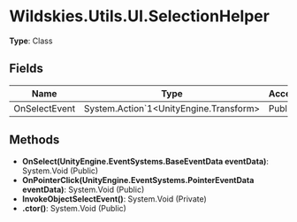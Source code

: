 ﻿# Wildskies.Utils.UI.SelectionHelper

**Type**: Class

## Fields

| Name | Type | Access |
|------|------|--------|
| OnSelectEvent | System.Action`1<UnityEngine.Transform> | Public |

## Methods

- **OnSelect(UnityEngine.EventSystems.BaseEventData eventData)**: System.Void (Public)
- **OnPointerClick(UnityEngine.EventSystems.PointerEventData eventData)**: System.Void (Public)
- **InvokeObjectSelectEvent()**: System.Void (Private)
- **.ctor()**: System.Void (Public)

